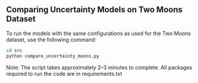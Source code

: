 ## Comparing Uncertainty Models on Two Moons Dataset

To run the models with the same configurations as used for the Two Moons dataset, use the following command:

```bash
cd src
python compare_uncertainty_moons.py
```

Note: The script takes approximately 2–3 minutes to complete. All packages required to run the code are in requirements.txt